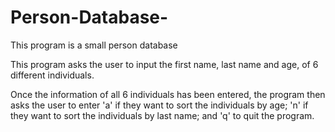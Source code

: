 # Person-Database-
This program is a small person database



This program asks the user to input the first name, last name and age, of 6 different individuals. 

Once the information of all 6 individuals has been entered, the program then asks the user to enter 'a' 
if they want to sort the individuals by age; 'n' if they want to sort the individuals by last name; 
and 'q' to quit the program. 
